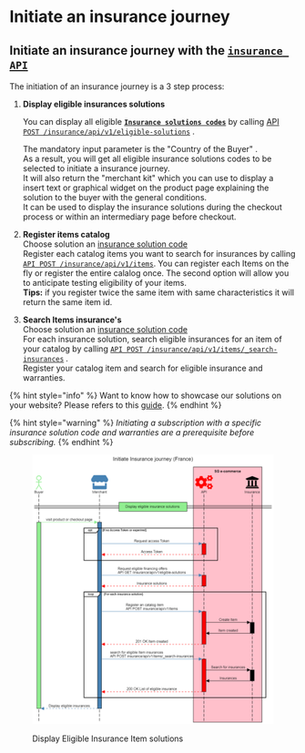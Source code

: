 # Initiate an insurance journey

## Initiate an insurance journey with the [`insurance API`](../../api-reference/insurance-api/)&#x20;

The initiation of an insurance journey is a 3 step process:

1.  **Display eligible insurances solutions**

    You can display all eligible [**`Insurance solutions codes`**](./#insurance-solutions-codes) by calling [API `POST /insurance/api/v1/eligible-solutions`](../../api-reference/insurance-api/) .&#x20;

    The mandatory input parameter is the  "Country of the Buyer" . \
    As a result, you will get all eligible insurance solutions codes to be selected to initiate a insurance journey.\
    It will also return the "merchant kit" which you can use to display a insert text or graphical widget on the product page explaining the solution to the buyer with the general conditions.\
    It can be used to display the insurance solutions during the checkout process or within an intermediary page before checkout.
2. **Register items catalog** \
   Choose solution an [insurance solution code](./#insurance-solutions-codes)\
   Register each catalog items you want to search for insurances by calling [`API POST /insurance/api/v1/items`](../../api-reference/insurance-api/). You can register each Items on the fly or register the entire calalog once. The second option will allow you to anticipate testing eligibility of your items.\
   **Tips:** if you register twice the same item with same characteristics it will return the same item id.
3. **Search Items insurance's**\
   Choose solution an [insurance solution code](./#insurance-solutions-codes)\
   For each insurance solution, search eligible insurances for an item of your catalog by calling [`API POST /insurance/api/v1/items/_search-insurances`](../../api-reference/insurance-api/) _._\
   Register your catalog item and search for eligible insurance and warranties.&#x20;

{% hint style="info" %}
Want to know how to showcase our solutions on your website? Please refers to this [guide](../showcasing-solutions.md).
{% endhint %}

{% hint style="warning" %}
_Initiating a subscription with a specific insurance solution code and warranties are a prerequisite before subscribing._ &#x20;
{% endhint %}

<figure><img src="../../.gitbook/assets/Initiate Insurance journey (France).png" alt=""><figcaption><p>Display Eligible Insurance Item solutions</p></figcaption></figure>
